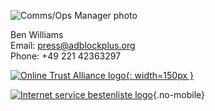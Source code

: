 ![Comms/Ops Manager photo](/images/people/ben.jpeg)

Ben Williams<br>
Email: [press@adblockplus.org](mailto:press@adblockplus.org)<br>
Phone: +49 221 42363297

[![Online Trust Alliance logo](/images/ota-logo.gif){: width=150px }](https://otalliance.org/)

[![Internet service bestenliste logo](/images/isb-logo.png)](http://www.internet-service-bestenliste.de/#/products/10820-adblock-plus-acceptable-ads){.no-mobile}
